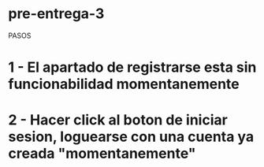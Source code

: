 # pre-entrega-3

PASOS

# 1 - El apartado de registrarse esta sin funcionabilidad momentanemente
# 2 - Hacer click al boton de iniciar sesion, loguearse con una cuenta ya creada "momentanemente" 

